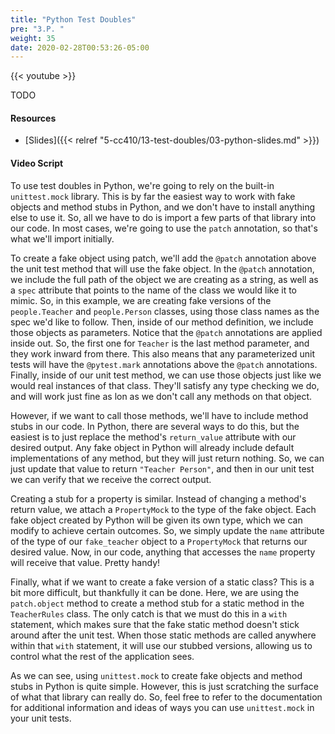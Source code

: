 ```yaml
---
title: "Python Test Doubles"
pre: "3.P. "
weight: 35
date: 2020-02-28T00:53:26-05:00
---
```


{{< youtube >}}

TODO

#### Resources

* [Slides]({{< relref "5-cc410/13-test-doubles/03-python-slides.md" >}})

#### Video Script

To use test doubles in Python, we're going to rely on the built-in `unittest.mock` library. This is by far the easiest way to work with fake objects and method stubs in Python, and we don't have to install anything else to use it. So, all we have to do is import a few parts of that library into our code. In most cases, we're going to use the `patch` annotation, so that's what we'll import initially.

To create a fake object using patch, we'll add the `@patch` annotation above the unit test method that will use the fake object. In the `@patch` annotation, we include the full path of the object we are creating as a string, as well as a `spec` attribute that points to the name of the class we would like it to mimic. So, in this example, we are creating fake versions of the `people.Teacher` and `people.Person` classes, using those class names as the spec we'd like to follow. Then, inside of our method definition, we include those objects as parameters. Notice that the `@patch` annotations are applied inside out. So, the first one for `Teacher` is the last method parameter, and they work inward from there. This also means that any parameterized unit tests will have the `@pytest.mark` annotations above the `@patch` annotations. Finally, inside of our unit test method, we can use those objects just like we would real instances of that class. They'll satisfy any type checking we do, and will work just fine as lon as we don't call any methods on that object. 

However, if we want to call those methods, we'll have to include method stubs in our code. In Python, there are several ways to do this, but the easiest is to just replace the method's `return_value` attribute with our desired output. Any fake object in Python will already include default implementations of any method, but they will just return nothing. So, we can just update that value to return `"Teacher Person"`, and then in our unit test we can verify that we receive the correct output.

Creating a stub for a property is similar. Instead of changing a method's return value, we attach a `PropertyMock` to the type of the fake object. Each fake object created by Python will be given its own type, which we can modify to achieve certain outcomes. So, we simply update the `name` attribute of the type of our `fake_teacher` object to a `PropertyMock` that returns our desired value. Now, in our code, anything that accesses the `name` property will receive that value. Pretty handy!

Finally, what if we want to create a fake version of a static class? This is a bit more difficult, but thankfully it can be done. Here, we are using the `patch.object` method to create a method stub for a static method in the `TeacherRules` class. The only catch is that we must do this in a `with` statement, which makes sure that the fake static method doesn't stick around after the unit test. When those static methods are called anywhere within that `with` statement, it will use our stubbed versions, allowing us to control what the rest of the application sees.

As we can see, using `unittest.mock` to create fake objects and method stubs in Python is quite simple. However, this is just scratching the surface of what that library can really do. So, feel free to refer to the documentation for additional information and ideas of ways you can use `unittest.mock` in your unit tests. 
